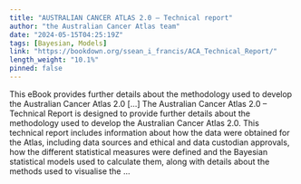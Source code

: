 ```yaml
---
title: "AUSTRALIAN CANCER ATLAS 2.0 – Technical report"
author: "the Australian Cancer Atlas team"
date: "2024-05-15T04:25:19Z"
tags: [Bayesian, Models]
link: "https://bookdown.org/ssean_i_francis/ACA_Technical_Report/"
length_weight: "10.1%"
pinned: false
---
```


This eBook provides further details about the methodology used to develop the Australian Cancer Atlas 2.0 [...] The Australian Cancer Atlas 2.0 – Technical Report is designed to provide further details about the methodology used to develop the Australian Cancer Atlas 2.0. This technical report includes information about how the data were obtained for the Atlas, including data sources and ethical and data custodian approvals, how the different statistical measures were defined and the Bayesian statistical models used to calculate them, along with details about the methods used to visualise the  ...
